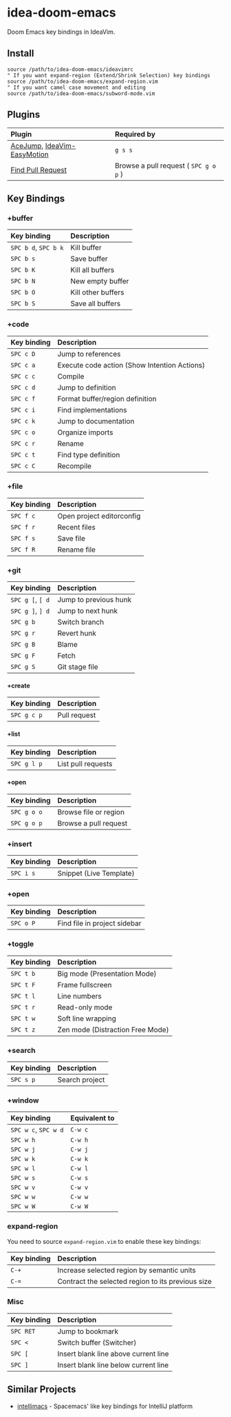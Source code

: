 # idea-doom-emacs

Doom Emacs key bindings in IdeaVim.

## Install

```vim
source /path/to/idea-doom-emacs/ideavimrc
" If you want expand-region (Extend/Shrink Selection) key bindings
source /path/to/idea-doom-emacs/expand-region.vim
" If you want camel case movement and editing
source /path/to/idea-doom-emacs/subword-mode.vim
```

## Plugins

| Plugin                                                                                                                                            | Required by                           |
|:--------------------------------------------------------------------------------------------------------------------------------------------------|:--------------------------------------|
| [AceJump](https://plugins.jetbrains.com/plugin/7086-acejump), [IdeaVim-EasyMotion](https://plugins.jetbrains.com/plugin/13360-ideavim-easymotion) | `g s s`                               |
| [Find Pull Request](https://plugins.jetbrains.com/plugin/8262-find-pull-request)                                                                  | Browse a pull request ( `SPC g o p` ) |

## Key Bindings

### +buffer

| Key binding          | Description        |
|:---------------------|:-------------------|
| `SPC b d`, `SPC b k` | Kill buffer        |
| `SPC b s`            | Save buffer        |
| `SPC b K`            | Kill all buffers   |
| `SPC b N`            | New empty buffer   |
| `SPC b O`            | Kill other buffers |
| `SPC b S`            | Save all buffers   |

### +code

| Key binding | Description                                  |
|:------------|:---------------------------------------------|
| `SPC c D`   | Jump to references                           |
| `SPC c a`   | Execute code action (Show Intention Actions) |
| `SPC c c`   | Compile                                      |
| `SPC c d`   | Jump to definition                           |
| `SPC c f`   | Format buffer/region definition              |
| `SPC c i`   | Find implementations                         |
| `SPC c k`   | Jump to documentation                        |
| `SPC c o`   | Organize imports                             |
| `SPC c r`   | Rename                                       |
| `SPC c t`   | Find type definition                         |
| `SPC c C`   | Recompile                                    |

### +file

| Key binding | Description               |
|:------------|:--------------------------|
| `SPC f c`   | Open project editorconfig |
| `SPC f r`   | Recent files              |
| `SPC f s`   | Save file                 |
| `SPC f R`   | Rename file               |

### +git

| Key binding      | Description           |
|:-----------------|:----------------------|
| `SPC g [`, `[ d` | Jump to previous hunk |
| `SPC g ]`, `] d` | Jump to next hunk     |
| `SPC g b`        | Switch branch         |
| `SPC g r`        | Revert hunk           |
| `SPC g B`        | Blame                 |
| `SPC g F`        | Fetch                 |
| `SPC g S`        | Git stage file        |

#### +create

| Key binding | Description  |
|:------------|:-------------|
| `SPC g c p` | Pull request |

#### +list

| Key binding | Description        |
|:------------|:-------------------|
| `SPC g l p` | List pull requests |

#### +open

| Key binding | Description           |
|:------------|:----------------------|
| `SPC g o o` | Browse file or region |
| `SPC g o p` | Browse a pull request |

### +insert

| Key binding | Description             |
|:------------|:------------------------|
| `SPC i s`   | Snippet (Live Template) |

### +open

| Key binding | Description                  |
|:------------|:-----------------------------|
| `SPC o P`   | Find file in project sidebar |

### +toggle

| Key binding | Description                      |
|:------------|:---------------------------------|
| `SPC t b`   | Big mode (Presentation Mode)     |
| `SPC t F`   | Frame fullscreen                 |
| `SPC t l`   | Line numbers                     |
| `SPC t r`   | Read-only mode                   |
| `SPC t w`   | Soft line wrapping               |
| `SPC t z`   | Zen mode (Distraction Free Mode) |

### +search

| Key binding | Description    |
|:------------|:---------------|
| `SPC s p`   | Search project |

### +window

| Key binding          | Equivalent to |
|:---------------------|:--------------|
| `SPC w c`, `SPC w d` | `C-w c`     |
| `SPC w h`            | `C-w h`     |
| `SPC w j`            | `C-w j`     |
| `SPC w k`            | `C-w k`     |
| `SPC w l`            | `C-w l`     |
| `SPC w s`            | `C-w s`     |
| `SPC w v`            | `C-w v`     |
| `SPC w w`            | `C-w w`     |
| `SPC w W`            | `C-w W`     |

### expand-region

You need to source `expand-region.vim` to enable these key bindings:

| Key binding | Description                                       |
|:------------|:--------------------------------------------------|
| `C-+`       | Increase selected region by semantic units        |
| `C-=`       | Contract the selected region to its previous size |

### Misc

| Key binding | Description                          |
|:------------|:-------------------------------------|
| `SPC RET`   | Jump to bookmark                     |
| `SPC <`     | Switch buffer (Switcher)             |
| `SPC [`     | Insert blank line above current line |
| `SPC ]`     | Insert blank line below current line |

## Similar Projects

- [intellimacs](https://github.com/MarcoIeni/intellimacs) - Spacemacs' like key bindings for IntelliJ platform
